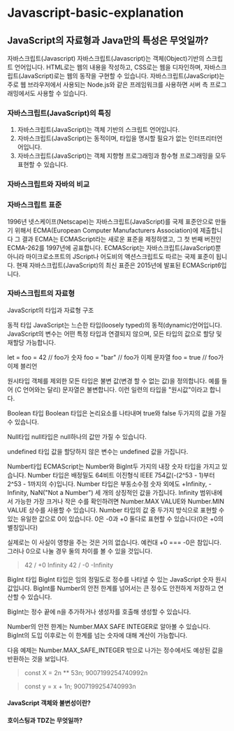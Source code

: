 # Javascript-basic-explanation

## JavaScript의 자료형과 Java만의 특성은 무엇일까?

자바스크립트(Javascript)
자바스크립트(Javascript)는 객체(Object)기반의 스크립트 언어입니다.
HTML로는 웹의 내용을 작성하고, CSS로는 웹을 디자인하며, 자바스크립트(JavaScript)로는 웹의 동작을 구현할 수 있습니다. 자바스크립트(JavaScript)는 주로 웹 브라우저에서 사용되는 Node.js와 같은 프레임워크를 사용하면 서버 측 프로그래밍에서도 사용할 수 있습니다.


### 자바스크립트(JavaScript)의 특징
1. 자바스크립트(JavaScript)는 객체 기반의 스크립트 언어입니다.
2. 자바스크립트(JavaScript)는 동적이며, 타입을 명시할 필요가 없는 인터프리터언어입니다.
3. 자바스크립트(JavaScript)는 객체 지향형 프로그래밍과 함수형 프로그래밍을 모두 표현할 수 있습니다.

### 자바스크립트와 자바의 비교

### 자바스크립트 표준
1996년 넷스케이프(Netscape)는 자바스크립트(JavaScript)를 국제 표준안으로 만들기 위해서 ECMA(European Computer Manufacturers Association)에 제출합니다
그 결과 ECMA는 ECMAScript라는 새로운 표준을 제정하였고, 그 첫 번째 버전인 ECMA-262를 1997년에 공표합니다.
ECMAScript는 자바스크립트(JavaScript)뿐 아니라 마이크로소프트의 JScript나 어도비의 액션스크립트도 따르는 국제 표준이 됩니다.
현재 자바스크립트(JavaScript)의 최신 표준은 2015년에 발표된 ECMAScript6입니다.

### 자바스크립트의 자료형
JavaScript의 타입과 자료형 구조

동적 타입
JavaScript는 느슨한 타입(loosely typed)의 동적(dynamic)언어입니다. JavaScript의 변수는 어떤 특정 타입과 연결되지 않으며, 모든 타입의 값으로 할당 및 재할당 가능합니다.

let = foo = 42 // foo가 숫자
foo = "bar"  // foo가 이제 문자열
foo = true // foo가 이제 블리언


원시타입
객체를 제외한 모든 타입은 불변 값(변경 할 수 없는 값)을 정의합니다. 예를 들어 (C 언어와는 달리) 문자열은 불변합니다. 이런 일련의 타입을 "원시값"이라고 합니다.

Boolean 타입
Boolean 타입은 논리요소를 나타내며 true와 false 두가지의 값을 가질 수 있습니다.

Null타입
null타입은 null하나의 값만 가질 수 있습니다.

undefined 타입
값을 할당하지 않은 변수는 undefined 값을 가집니다.

Number타입
ECMAScript는 Number와 BigInt두 가지의 내장 숫자 타입을 가지고 있습니다.
Number 타입은 배정밀도 64비트 이진형식 IEEE 754값(-(2^53 - 1)부터 2^53 - 1까지의 수)입니다. Number 타입은 부동소수점 숫자 외에도 +Infinity, -Infinity, NaN("Not a Number") 세 개의 상징적인 값을 가집니다.
Infinity 범위내에서 가능한 가장 크거나 작은 수를 확인하려면 Number.MAX VALUE와 Number.MIN VALUE 상수를 사용할 수 있습니다.
Number 타입의 값 중 두가지 방식으로 표현할 수 있는 유일한 값으로 0이 있습니다. 0은 -0과 +0 둘다로 표현할 수 있습니다(0은 +0의 별칭입니다)

실제로는 이 사실이 영향을 주는 것은 거의 없습니다. 예컨대 +0 === -0은 참입니다. 그러나 0으로 나눌 경우 둘의 차이를 볼 수 있을 것입니다.

> 42 / +0
Infinity
> 42 / -0
-Infinity

BigInt 타입
BigInt 타입은 임의 정밀도로 정수를 나타낼 수 있는 JavaScript 숫자 원시 값입니다. BigInt를 Number의 안전 한계를 넘어서는 큰 정수도 안전하게 저장하고 연산할 수 있습니다.

BigInt는 정수 끝에 n을 추가하거나 생성자를 호출해 생성할 수 있습니다.

Number의 안전 한계는 Number.MAX SAFE INTEGER로 알아볼 수 있습니다. BigInt의 도입 이후로는 이 한계를 넘는 숫자에 대해 계산이 가능합니다.

다음 예제는 Number.MAX_SAFE_INTEGER 밖으로 나가는 정수에서도 예상된 값을 반환하는 것을 보입니다.

> const X = 2n ** 53n;
9007199254740992n

> const y = x + 1n;
9007199254740993n

#### JavaScript 객체와 불변성이란?

#### 호이스팅과 TDZ는 무엇일까?
